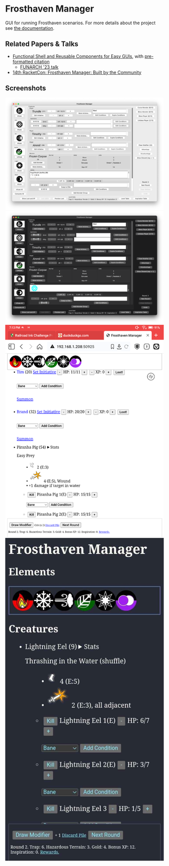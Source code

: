 # Frosthaven Manager

GUI for running Frosthaven scenarios. For more details about the project see
[the documentation](https://benknoble.github.io/frosthaven-manager).

## Related Papers & Talks

- [Functional Shell and Reusable Components for Easy GUIs](https://racket.discourse.group/t/funarch-2023-functional-shell-and-reusable-components-for-easy-guis/2288),
  with [pre-formatted citation](https://benknoble.github.io/papers/)
    - [FUNARCH '23 talk](https://benknoble.github.io/workshops/gui-easy-funarch/)
- [14th RacketCon: Frosthaven Manager: Built by the Community](https://benknoble.github.io/workshops/14th-racket-con/)

## Screenshots

![Desktop manager](screenshots/fh-desktop-01.png)
![Desktop manager (dark mode)](screenshots/fh-desktop-02.png)
![Mobile manager](screenshots/fh-mobile-01.png)
![Mobile manager](screenshots/fh-mobile-02.jpg)

